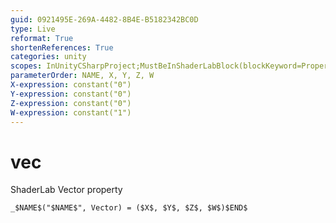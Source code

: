 ```yaml
---
guid: 0921495E-269A-4482-8B4E-B5182342BC0D
type: Live
reformat: True
shortenReferences: True
categories: unity
scopes: InUnityCSharpProject;MustBeInShaderLabBlock(blockKeyword=Properties)
parameterOrder: NAME, X, Y, Z, W
X-expression: constant("0")
Y-expression: constant("0")
Z-expression: constant("0")
W-expression: constant("1")
---
```


# vec

ShaderLab Vector property

```
_$NAME$("$NAME$", Vector) = ($X$, $Y$, $Z$, $W$)$END$
```
